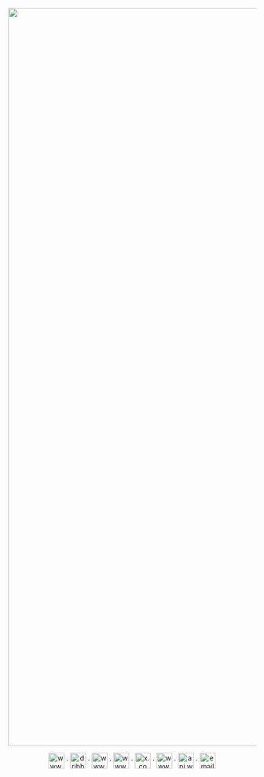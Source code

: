 <p align="center"><a href="https://ux-mind.pro/" target="_blank"><picture align="center">
  <source media="(prefers-color-scheme: dark)" width="1500px" srcset="https://github.com/ux-mind/.github/assets/60358374/219fde55-da46-486e-9dc7-eadd3fd279d8">
  <source media="(prefers-color-scheme: light)" width="1500px"  srcset="https://github.com/ux-mind/.github/assets/60358374/96c762ca-bcb8-474a-aa3e-ee5e97078c12">
  <img alt="UX MIND ™ | Digital Design Agency" src="https://github.com/ux-mind/.github/assets/60358374/219fde55-da46-486e-9dc7-eadd3fd279d8">
</picture></a></p>

<p align="center">
<a href="https://www.upwork.com/agencies/uxmind/" target="_blank"><img align="center" src="https://github.com/ux-mind/.github/assets/60358374/93de3a07-e273-496d-a5b2-57a190237c97" alt="www.upwork.com" height="32" width="32" /></a>
·
<a href="https://dribbble.com/ux-mind-pro" target="_blank"><img align="center" src="https://github.com/ux-mind/.github/assets/60358374/95d04197-2dbd-4b62-82f4-f08d89a7ac7a" alt="dribbble.com" height="32" width="32" /></a>
·
<a href="https://www.behance.net/ux-mind-pro" target="_blank"><img align="center" src="https://github.com/ux-mind/.github/assets/60358374/edeb41dc-4c7f-482d-937f-dd933fd2f5e7" alt="www.behance.net" height="32" width="32" /></a>
·
<a href="https://www.linkedin.com/company/ux-mind-pro" target="_blank"><img align="center" src="https://github.com/ux-mind/.github/assets/60358374/1dee4ba3-4f1b-4ed4-9c49-5293f817e620" alt="www.linkedin.com" height="32" width="32" /></a>
·
<a href="https://x.com/ux_mind_pro" target="_blank"><img align="center" src="https://github.com/ux-mind/.github/assets/60358374/3f148903-653c-4a5e-9f5a-dd45789a8e4f" alt="x.com" height="32" width="32" /></a>
·
<a href="https://www.instagram.com/ux_mind_pro/" target="_blank"><img align="center" src="https://github.com/ux-mind/.github/assets/60358374/725c3576-12de-4268-ac84-3c0fbca4026a" alt="www.instagram.com" height="32" width="32" /></a>
·
<a href="https://api.whatsapp.com/message/AQN4LCEQWZXJK1?autoload=1&app_absent=0" target="_blank"><img align="center" src="https://github.com/ux-mind/.github/assets/60358374/b2cae0bc-8aae-4f4a-83cb-f5cdb18b1f77" alt="api.whatsapp.com" height="32" width="32" /></a>
·
<a href="mailto:info@ux-mind.pro" target="_blank"><img align="center" src="https://github.com/ux-mind/.github/assets/60358374/ec231704-d8c6-4ebe-9d42-a6372bf7b589" alt="email" height="32" width="32" /></a>
</p>


